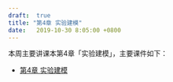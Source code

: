 ```yaml
---
draft:  true
title: "第4章 实验建模"
date:   2019-10-30 8:05:00 +0800
---
```


本周主要讲课本第4章「实验建模」，主要课件如下：

- [第4章 实验建模](./chap04.pdf)
